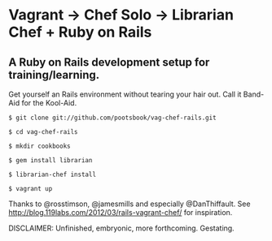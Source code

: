 # Vagrant -> Chef Solo -> Librarian Chef + Ruby on Rails
## A Ruby on Rails development setup for training/learning.

Get yourself an Rails environment without tearing your hair out. 
Call it Band-Aid for the Kool-Aid.

```shell
$ git clone git://github.com/pootsbook/vag-chef-rails.git

$ cd vag-chef-rails

$ mkdir cookbooks

$ gem install librarian

$ librarian-chef install

$ vagrant up
```

Thanks to @rosstimson, @jamesmills and especially @DanThiffault.
See http://blog.119labs.com/2012/03/rails-vagrant-chef/ for inspiration.

DISCLAIMER: Unfinished, embryonic, more forthcoming. Gestating.
